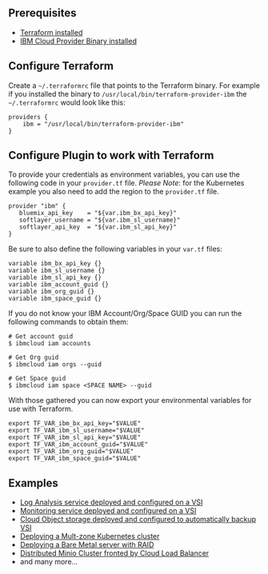 ## Prerequisites  
- [Terraform installed](https://www.terraform.io/intro/getting-started/install.html)
- [IBM Cloud Provider Binary installed](https://github.com/IBM-Cloud/terraform-provider-ibm/releases)

## Configure Terraform  
Create a `~/.terraformrc` file that points to the Terraform binary. For example if you installed the binary to `/usr/local/bin/terraform-provider-ibm` the `~/.terraformrc` would look like this:

```hcl
providers {
    ibm = "/usr/local/bin/terraform-provider-ibm"
}
```

## Configure Plugin to work with Terraform
To provide your credentials as environment variables, you can use the following code in your `provider.tf` file. *Please Note*: for the Kubernetes example you also need to add the region to the `provider.tf` file. 

```hcl
provider "ibm" {
   bluemix_api_key    = "${var.ibm_bx_api_key}"
   softlayer_username = "${var.ibm_sl_username}"
   softlayer_api_key  = "${var.ibm_sl_api_key}"
}
```

Be sure to also define the following variables in your `var.tf` files:

```hcl
variable ibm_bx_api_key {}
variable ibm_sl_username {}
variable ibm_sl_api_key {}
variable ibm_account_guid {}
variable ibm_org_guid {}
variable ibm_space_guid {}
```

If you do not know your IBM Account/Org/Space GUID you can run the following commands to obtain them:

```shell
# Get account guid 
$ ibmcloud iam accounts

# Get Org guid
$ ibmcloud iam orgs --guid

# Get Space guid
$ ibmcloud iam space <SPACE NAME> --guid
```

With those gathered you can now export your environmental variables for use with Terraform. 

```shell
export TF_VAR_ibm_bx_api_key="$VALUE"
export TF_VAR_ibm_sl_username="$VALUE"
export TF_VAR_ibm_sl_api_key="$VALUE"
export TF_VAR_ibm_account_guid="$VALUE"
export TF_VAR_ibm_org_guid="$VALUE"
export TF_VAR_ibm_space_guid="$VALUE"
```


## Examples

- [Log Analysis service deployed and configured on a VSI](LogAnalysisVSI/)
- [Monitoring service deployed and configured on a VSI](MonitoringVSI/)
- [Cloud Object storage deployed and configured to automatically backup VSI](VsiWithCosBackup/)
- [Deploying a Mult-zone Kubernetes cluster](KubernetesMultiZoneCluster/)
- [Deploying a Bare Metal server with RAID](BareMetalServer/)
- [Distributed Minio Cluster fronted by Cloud Load Balancer](LBaaSMinioVSI/)
- and many more... 
